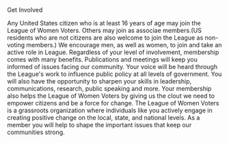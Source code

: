 Get Involved

Any United States citizen who is at least 16 years of age may join the League of Women Voters. Others may join as associae members.(US residents who are not citizens are also welcome to join the League as non-voting members.) We encourage men, as well as women, to join and take an active role in League. Regardless of your level of involvement, membership comes with many benefits. Publications and meetings will keep you informed of issues facing our community. Your voice will be heard through the League's work to influence public policy at all levels of government. You will also have the opportunity to sharpen your skills in leadership, communications, research, public speaking and more. Your membership also helps the League of Women Voters by giving us the clout we need to empower citizens and be a force for change. The League of Women Voters is a grassroots organization where individuals like you actively engage in creating positive change on the local, state, and national levels. As a member you will help to shape the important issues that keep our communities strong.

